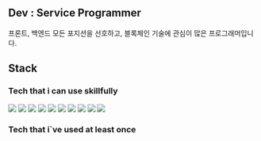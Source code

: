 ## Dev : Service Programmer

프론트, 백엔드 모든 포지션을 선호하고, 블록체인 기술에 관심이 많은 프로그래머입니다.

## Stack

<p align="center">
  <h3>Tech that i can use skillfully</h3>
  <img
    src="https://img.shields.io/badge/HTML5-000000?style=flat-square&logo=HTML5&logoColor=white"
  />&nbsp<img
    src="https://img.shields.io/badge/React-000000?style=flat-square&logo=React&logoColor=white"
  />&nbsp<img
    src="https://img.shields.io/badge/Laravel-000000?style=flat-square&logo=Laravel&logoColor=white"
  />&nbsp<img
    src="https://img.shields.io/badge/Node.js-000000?style=flat-square&logo=Node.js&logoColor=white"
  />&nbsp<img
    src="https://img.shields.io/badge/Next.js-000000?style=flat-square&logo=Next.js&logoColor=white"
  />&nbsp<img
    src="https://img.shields.io/badge/JavaScript-000000?style=flat-square&logo=JavaScript&logoColor=white"
  />&nbsp<img
    src="https://img.shields.io/badge/CSS3-000000?style=flat-square&logo=CSS3&logoColor=white"
  />&nbsp<img
    src="https://img.shields.io/badge/Solidity-000000?style=flat-square&logo=Solidity&logoColor=white"
  />&nbsp<img
    src="https://img.shields.io/badge/Web3.js-000000?style=flat-square&logo=Web3.js&logoColor=white"
  />&nbsp<img
    src="https://img.shields.io/badge/PHP-000000?style=flat-square&logo=PHP&logoColor=white"
  />
</P>

<p align="center">
  <h3>Tech that i`ve used at least once</h3>
</P>
